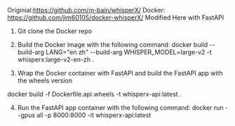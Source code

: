 Originial:https://github.com/m-bain/whisperX/
Docker: https://github.com/jim60105/docker-whisperX/
Modified Here with FastAPI

1. Git clone the Docker repo
2. Build the Docker image with the following command:
   docker build --build-arg LANG="en zh" --build-arg WHISPER_MODEL=large-v2 -t whisperx:large-v2-en-zh .

3. Wrap the Docker container with FastAPI and build the FastAPI app with the wheels version

docker build -f Dockerfile.api.wheels -t whisperx-api:latest .

4. Run the FastAPI app container with the following command:
   docker run --gpus all -p 8000:8000 -it whisperx-api:latest
